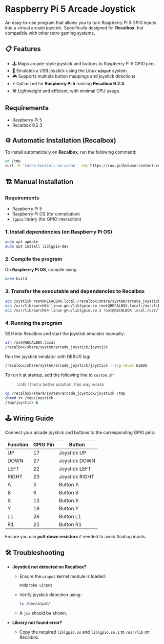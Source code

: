 # Raspberry Pi 5 Arcade Joystick

An easy-to-use program that allows you to turn Raspberry Pi 5 GPIO inputs into a virtual arcade joystick.
Specifically designed for **Recalbox**, but compatible with other retro gaming systems.

## 📋 Features

- 🕹️ Maps arcade-style joystick and buttons to Raspberry Pi 5 GPIO pins.
- 🔌 Emulates a USB joystick using the Linux **`uinput`** system.
- 🎮 Supports multiple button mappings and joystick directions.
- ⚡ Optimized for **Raspberry Pi 5** running **Recalbox 9.2.3**.
- 🛠️ Lightweight and efficient, with minimal CPU usage.

## Requirements

- Raspberry Pi 5
- Recalbox 9.2.3

## ⚙ Automatic Installation (Recalbox)

To install automatically on **Recalbox**, run the following command:

```bash
cd /tmp
curl -H 'Cache-Control: no-cache' -sSL https://raw.githubusercontent.com/federicogualdi/raspberry-pi5-arcade-joystick/main/arcade-joystick-installer/install_arcade_joystick.sh | bash
```


## 🏗 Manual Installation

### Requirements

- Raspberry Pi 5
- Raspberry Pi OS (for compilation)
- `lgpio` library (for GPIO interaction)

### 1. Install dependencies (on Raspberry Pi OS)

```bash
sudo apt update
sudo apt install liblgpio-dev
```

### 2. Compile the program

On **Raspberry Pi OS**, compile using:

```bash
make build
```

### 3. Transfer the executable and dependencies to Recalbox

```bash
scp joystick root@RECALBOX.local:/recalbox/share/system/arcade_joystick
scp /usr/lib/aarch64-linux-gnu/liblgpio.so root@RECALBOX.local:/usr/lib/
scp /usr/lib/aarch64-linux-gnu/liblgpio.so.1 root@RECALBOX.local:/usr/lib/
```

### 4. Running the program

SSH into Recalbox and start the joystick emulator manually:

```bash
ssh root@RECALBOX.local
/recalbox/share/system/arcade_joystick/joystick
```

Run the joystick emulator with DEBUG log:

```bash
/recalbox/share/system/arcade_joystick/joystick --log-level DEBUG
```

To run it at startup, add the following line to `custom.sh`:
> Until I find a better solution, this way works
```bash
cp /recalbox/share/system/arcade_joystick/joystick /tmp
chmod +x /tmp/joystick
/tmp/joystick &
```

## 🕹️ Wiring Guide

Connect your arcade joystick and buttons to the corresponding GPIO pins:

| Function | GPIO Pin | Button  |
|----------|---------|---------|
| UP       | 17      | Joystick UP  |
| DOWN     | 27      | Joystick DOWN |
| LEFT     | 22      | Joystick LEFT |
| RIGHT    | 23      | Joystick RIGHT |
| A        | 5       | Button A |
| B        | 6       | Button B |
| X        | 13      | Button X |
| Y        | 19      | Button Y |
| L1       | 26      | Button L1 |
| R1       | 21      | Button R1 |

Ensure you use **pull-down resistors** if needed to avoid floating inputs.

## 🛠 Troubleshooting

- **Joystick not detected on Recalbox?**
  - Ensure the `uinput` kernel module is loaded:

    ```bash
    modprobe uinput
    ```

  - Verify joystick detection using:

    ```bash
    ls /dev/input/
    ```

  - A `jsx` should be shown. 

- **Library not found error?**
  - Copy the required `liblgpio.so` and `liblgpio.so.1` to `/usr/lib` on Recalbox.